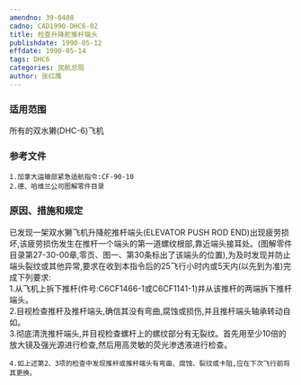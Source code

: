```yaml
---
amendno: 39-0408  
cadno: CAD1990-DHC6-02  
title: 检查升降舵推杆端头  
publishdate: 1990-05-12  
effdate: 1990-05-14  
tags: DHC6  
categories: 民航总局  
author: 张红鹰  
---
```

  
### 适用范围  
所有的双水獭(DHC-6)飞机  
  
<!--more-->  
### 参考文件  
    1.加拿大运输部紧急适航指令:CF-90-10  
    2.德、哈维兰公司图解零件目录  
  
### 原因、措施和规定  
已发现一架双水獭飞机升降舵推杆端头(ELEVATOR PUSH ROD END)出现疲劳损坏,该疲劳损伤发生在推杆一个端头的第一道螺纹根部,靠近端头接耳处。(图解零件目录第27-30-00章,零页、图一、第30条标出了该端头的位置),为及时发现并防止端头裂纹或其他异常,要求在收到本指令后的25飞行小时内或5天内(以先到为准)完成下列要求:  
    1.从飞机上拆下推杆(件号:C6CF1466-1或C6CF1141-1)并从该推杆的两端拆下推杆端头。  
    2.目视检查推杆及推杆端头,确信其没有弯曲,腐蚀或损伤,并且推杆端头轴承转动自如。  
    3.彻底清洗推杆端头,并目视检查螺杆上的螺纹部分有无裂纹。首先用至少10倍的放大镜及强光源进行检查,然后用高灵敏的荧光渗透液进行检查。  
  
  
    4.如上述第2、3项的检查中发现推杆或推杆端头有弯曲、腐蚀、裂纹或卡阻,应在下次飞行前将其更换。  
